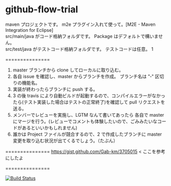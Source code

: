 github-flow-trial  
===============
maven プロジェクトです。 m2e プラグイン入れて使って。[M2E - Maven Integration for Eclipse]  
src/main/java がコード格納フォルダです。 Package はデフォルトで構いません。  
src/test/java がテストコード格納フォルダです。 テストコードは任意。 1

===============
1. master ブランチから clone してローカルに取り込む。
2. 各自 issue を確認し、master からブランチを作成。 ブランチ名は "‐" 区切りの機能名。
3. 実装が終わったらブランチに push する。
4. 3 の後 travis により自動ビルドが起動するので、コンパイルエラーがなかったら(テスト実装した場合はテストの正常終了)を確認して pull リクエストを送る。
5. メンバーでレビューを実施し、LGTM なんて書いてあったら 各自で master にマージを行う。(レビューでコメントも体験したいので、ごみみたいなコードがあるといいかもしれません)
6. 誰かは Project ファイルが競合するので、2 で作成したブランチに master 変更を取り込む状況が出てくるでしょう。（たぶん）

===============
https://gist.github.com/Gab-km/3705015  < ここを参考にしたよ   

===============

[![Build Status](https://travis-ci.org/devmen-sapporo/github_flow_trial.svg?branch=master)](https://travis-ci.org/devmen-sapporo/github_flow_trial)
